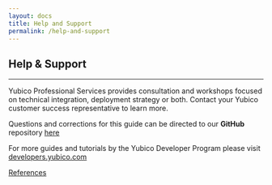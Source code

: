 ```yaml
---
layout: docs
title: Help and Support
permalink: /help-and-support
---
```

## Help & Support
---
Yubico Professional Services provides consultation and workshops focused on technical integration, deployment strategy or both. Contact your Yubico customer success representative to learn more.

Questions and corrections for this guide can be directed to our **GitHub** repository [here](https://github.com/YubicoLabs/yed-spoke-example)

For more guides and tutorials by the Yubico Developer Program please visit [developers.yubico.com](https://developers.yubico.com/)

<div class="btns">
    <a class="btn--secondary" href="/yed-spoke-example/references">References</a>
</div>